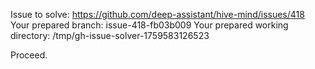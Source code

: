 Issue to solve: https://github.com/deep-assistant/hive-mind/issues/418
Your prepared branch: issue-418-fb03b009
Your prepared working directory: /tmp/gh-issue-solver-1759583126523

Proceed.